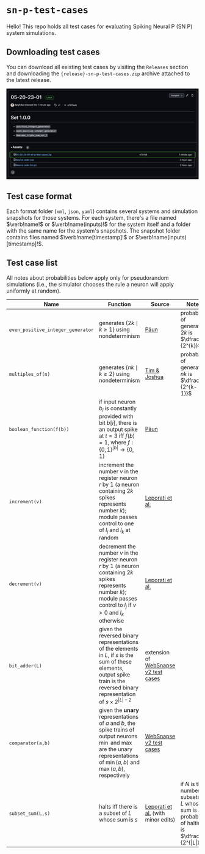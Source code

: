 # `sn-p-test-cases`

Hello! This repo holds all test cases for evaluating Spiking Neural P (SN P) system simulations.

## Downloading test cases

You can download all existing test cases by visiting the `Releases` section and downloading the `{release}-sn-p-test-cases.zip` archive attached to the latest release.

<img src="assets/downloading_test_cases_sample.png" />

## Test case format

Each format folder (`xml`, `json`, `yaml`) contains several systems and simulation snapshots for those systems. For each system, there's a file named $`\verb!name!`$ or $`\verb!name(inputs)!`$ for the system itself and a folder with the same name for the system's snapshots. The snapshot folder contains files named $`\verb!name[timestamp]!`$ or $`\verb!name(inputs)[timestamp]!`$.

## Test case list

All notes about probabilities below apply only for pseudorandom simulations (i.e., the simulator chooses the rule a neuron will apply uniformly at random).

| Name                                 | Function                                                                                                                                                                                                            | Source                                                                                                                | Notes                                                                                                         |
| ------------------------------------ | ------------------------------------------------------------------------------------------------------------------------------------------------------------------------------------------------------------------- | --------------------------------------------------------------------------------------------------------------------- | ------------------------------------------------------------------------------------------------------------- |
| `even_positive_integer_generator`    | generates $`\{2k\mid k \ge 1\}`$ using nondeterminism                                                                                                                                                               | [Păun](https://cs.ioc.ee/yik/schools/win2007/paun/snppalmse.pdf)                                                      | probability of generating $`2k`$ is $`\dfrac{1}{2^{k}}`$                                                      |
| `multiples_of(n)`                    | generates $`\{nk \mid k \ge 2\}`$ using nondeterminism                                                                                                                                                              | [Tim & Joshua](https://docs.google.com/presentation/d/15zhdrcK5ZtFU0zP1N9stn14LsU8OclwDBRu7bYUCXCk/edit#slide=id.p)   | probability of generating $`nk`$ is $`\dfrac{1}{2^{k-1}}`$                                                    |
| `boolean_function(f(b))` | if input neuron $`b_{i}`$ is constantly provided with bit $`b[i]`$, there is an output spike at $`t = 3`$ iff $`f(b) = 1`$, where $`f: \{0, 1\}^{\|b\|} \rightarrow \{0, 1\}`$                                                                  | [Păun](https://cs.ioc.ee/yik/schools/win2007/paun/snppalmse.pdf)                                                      |                                                                                                               |
| `increment(v)`                       | increment the number $`v`$ in the register neuron $`r`$ by $`1`$ (a neuron containing $`2k`$ spikes represents number $`k`$); module passes control to one of $`l_{j}`$ and $`l_{k}`$ at random              | [Leporati et al.](https://link.springer.com/article/10.1007/s11047-022-09917-y)                                       |                                                                                                               |
| `decrement(v)`                       | decrement the number $`v`$ in the register neuron $`r`$ by $`1`$ (a neuron containing $`2k`$ spikes represents number $`k`$); module passes control to $`l_{j}`$ if $`v > 0`$ and $`l_{k}`$ otherwise | [Leporati et al.](https://link.springer.com/article/10.1007/s11047-022-09917-y)                                       |                                                                                                               |
| `bit_adder(L)`                       | given the reversed binary representations of the elements in $`L`$, if $`s`$ is the sum of these elements, output spike train is the reversed binary representation of $`s \times 2^{\|L\| - 2}`$                   | extension of [WebSnapse v2 test cases](https://github.com/nccruel/websnapse_extended/tree/master/public/test-systems) |                                                                                                               |
| `comparator(a,b)`                    | given the **unary** representations of $`a`$ and $`b`$, the spike trains of output neurons $`\min`$ and $`\max`$ are the unary representations of $`\min(a, b)`$ and $`\max(a, b)`$, respectively                  | [WebSnapse v2 test cases](https://github.com/nccruel/websnapse_extended/tree/master/public/test-systems)              |                                                                                                               |
| `subset_sum(L,s)`                    | halts iff there is a subset of $`L`$ whose sum is $`s`$                                                                                                                                                                 | [Leporati et al.](https://core.ac.uk/download/pdf/157763961.pdf) (with minor edits)                                   | if $`N`$ is the number of subsets of $`L`$ whose sum is $`s`$, probability of halting is $`\dfrac{N}{2^{\|L\|}}`$ |
